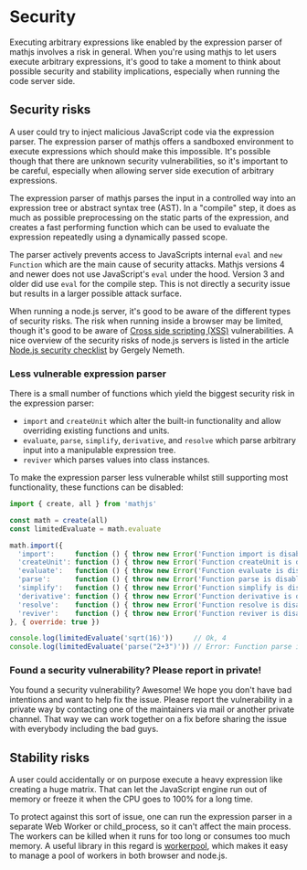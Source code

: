 # Security

Executing arbitrary expressions like enabled by the expression parser of
mathjs involves a risk in general. When you're using mathjs to let users
execute arbitrary expressions, it's good to take a moment to think about
possible security and stability implications, especially when running
the code server side.

## Security risks

A user could try to inject malicious JavaScript code via the expression
parser. The expression parser of mathjs offers a sandboxed environment
to execute expressions which should make this impossible. It's possible
though that there are unknown security vulnerabilities, so it's important
to be careful, especially when allowing server side execution of
arbitrary expressions.

The expression parser of mathjs parses the input in a controlled
way into an expression tree or abstract syntax tree (AST).
In a "compile" step, it does as much as possible preprocessing on the
static parts of the expression, and creates a fast performing function
which can be used to evaluate the expression repeatedly using a
dynamically passed scope.

The parser actively prevents access to JavaScripts internal `eval` and
`new Function` which are the main cause of security attacks. Mathjs
versions 4 and newer does not use JavaScript's `eval` under the hood.
Version 3 and older did use `eval` for the compile step. This is not
directly a security issue but results in a larger possible attack surface.

When running a node.js server, it's good to be aware of the different
types of security risks. The risk when running inside a browser may be
limited, though it's good to be aware of [Cross side scripting (XSS)](https://www.wikiwand.com/en/Cross-site_scripting) vulnerabilities. A nice overview of
the security risks of node.js servers is listed in the article [Node.js security checklist](https://blog.risingstack.com/node-js-security-checklist/) by Gergely Nemeth.

### Less vulnerable expression parser

There is a small number of functions which yield the biggest security
risk in the expression parser:

- `import` and `createUnit` which alter the built-in functionality and
  allow overriding existing functions and units.
- `evaluate`, `parse`, `simplify`, `derivative`, and `resolve` which parse 
  arbitrary input into a manipulable expression tree.
- `reviver` which parses values into class instances.

To make the expression parser less vulnerable whilst still supporting
most functionality, these functions can be disabled:

```js
import { create, all } from 'mathjs'

const math = create(all)
const limitedEvaluate = math.evaluate

math.import({
  'import':     function () { throw new Error('Function import is disabled') },
  'createUnit': function () { throw new Error('Function createUnit is disabled') },
  'evaluate':   function () { throw new Error('Function evaluate is disabled') },
  'parse':      function () { throw new Error('Function parse is disabled') },
  'simplify':   function () { throw new Error('Function simplify is disabled') },
  'derivative': function () { throw new Error('Function derivative is disabled') },
  'resolve':    function () { throw new Error('Function resolve is disabled') },
  'reviver':    function () { throw new Error('Function reviver is disabled') }
}, { override: true })

console.log(limitedEvaluate('sqrt(16)'))     // Ok, 4
console.log(limitedEvaluate('parse("2+3")')) // Error: Function parse is disabled
```


### Found a security vulnerability? Please report in private!

You found a security vulnerability? Awesome! We hope you don't have bad
intentions and want to help fix the issue. Please report the
vulnerability in a private way by contacting one of the maintainers
via mail or another private channel. That way we can work together
on a fix before sharing the issue with everybody including the bad guys.

## Stability risks

A user could accidentally or on purpose execute a
heavy expression like creating a huge matrix. That can let the
JavaScript engine run out of memory or freeze it when the CPU goes
to 100% for a long time.

To protect against this sort of issue, one can run the expression parser
in a separate Web Worker or child_process, so it can't affect the
main process. The workers can be killed when it runs for too
long or consumes too much memory. A useful library in this regard
is [workerpool](https://github.com/josdejong/workerpool), which makes
it easy to manage a pool of workers in both browser and node.js.
